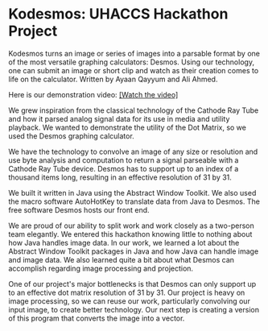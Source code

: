 # Kodesmos: UHACCS Hackathon Project
Kodesmos turns an image or series of images into a parsable format by one of the most versatile graphing calculators: Desmos. Using our technology, one can submit an image or short clip and watch as their creation comes to life on the calculator. Written by Ayaan Qayyum and Ali Ahmed.  

Here is our demonstration video: 
[[Watch the video]](https://youtu.be/6IL5mgzmCOE)

We grew inspiration from the classical technology of the Cathode Ray Tube and how it parsed analog signal data for its use in media and utility playback. We wanted to demonstrate the utility of the Dot Matrix, so we used the Desmos graphing calculator. 

We have the technology to convolve an image of any size or resolution and use byte analysis and computation to return a signal parseable with a Cathode Ray Tube device. Desmos has to support up to an index of a thousand items long, resulting in an effective resolution of 31 by 31. 

We built it written in Java using the Abstract Window Toolkit. We also used the macro software AutoHotKey to translate data from Java to Desmos. The free software Desmos hosts our front end. 

We are proud of our ability to split work and work closely as a two-person team elegantly. We entered this hackathon knowing little to nothing about how Java handles image data. In our work, we learned a lot about the Abstract Window Toolkit packages in Java and how Java can handle image and image data. We also learned quite a bit about what Desmos can accomplish regarding image processing and projection. 

One of our project's major bottlenecks is that Desmos can only support up to an effective dot matrix resolution of 31 by 31. Our project is heavy on image processing, so we can reuse our work, particularly convolving our input image, to create better technology. Our next step is creating a version of this program that converts the image into a vector. 
